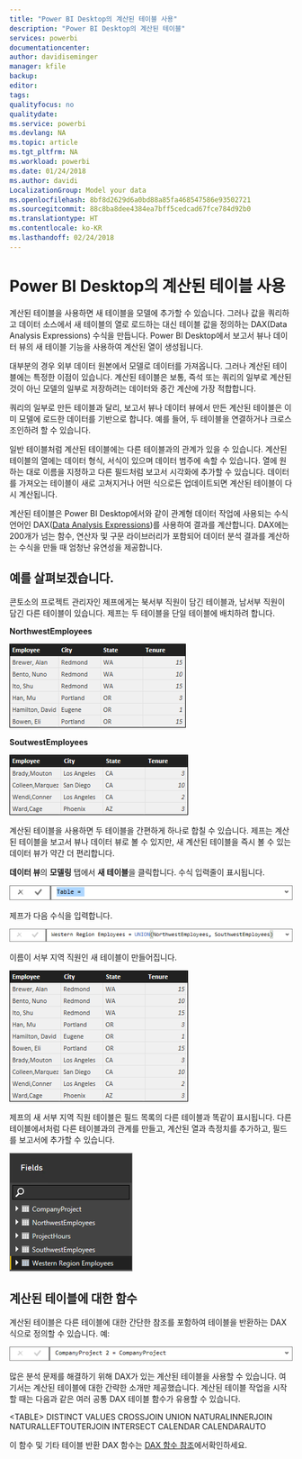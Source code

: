 ```yaml
---
title: "Power BI Desktop의 계산된 테이블 사용"
description: "Power BI Desktop의 계산된 테이블"
services: powerbi
documentationcenter: 
author: davidiseminger
manager: kfile
backup: 
editor: 
tags: 
qualityfocus: no
qualitydate: 
ms.service: powerbi
ms.devlang: NA
ms.topic: article
ms.tgt_pltfrm: NA
ms.workload: powerbi
ms.date: 01/24/2018
ms.author: davidi
LocalizationGroup: Model your data
ms.openlocfilehash: 8bf8d2629d6a0bd88a85fa468547586e93502721
ms.sourcegitcommit: 88c8ba8dee4384ea7bff5cedcad67fce784d92b0
ms.translationtype: HT
ms.contentlocale: ko-KR
ms.lasthandoff: 02/24/2018
---
```

# <a name="using-calculated-tables-in-power-bi-desktop"></a>Power BI Desktop의 계산된 테이블 사용
계산된 테이블을 사용하면 새 테이블을 모델에 추가할 수 있습니다. 그러나 값을 쿼리하고 데이터 소스에서 새 테이블의 열로 로드하는 대신 테이블 값을 정의하는 DAX(Data Analysis Expressions) 수식을 만듭니다. Power BI Desktop에서 보고서 뷰나 데이터 뷰의 새 테이블 기능을 사용하여 계산된 열이 생성됩니다.

대부분의 경우 외부 데이터 원본에서 모델로 데이터를 가져옵니다. 그러나 계산된 테이블에는 특정한 이점이 있습니다. 계산된 테이블은 보통, 즉석 또는 쿼리의 일부로 계산된 것이 아닌 모델의 일부로 저장하려는 데이터와 중간 계산에 가장 적합합니다.

쿼리의 일부로 만든 테이블과 달리, 보고서 뷰나 데이터 뷰에서 만든 계산된 테이블은 이미 모델에 로드한 데이터를 기반으로 합니다. 예를 들어, 두 테이블을 연결하거나 크로스 조인하려 할 수 있습니다.

일반 테이블처럼 계산된 테이블에는 다른 테이블과의 관계가 있을 수 있습니다. 계산된 테이블의 열에는 데이터 형식, 서식이 있으며 데이터 범주에 속할 수 있습니다. 열에 원하는 대로 이름을 지정하고 다른 필드처럼 보고서 시각화에 추가할 수 있습니다.  데이터를 가져오는 테이블이 새로 고쳐지거나 어떤 식으로든 업데이트되면 계산된 테이블이 다시 계산됩니다.

계산된 테이블은 Power BI Desktop에서와 같이 관계형 데이터 작업에 사용되는 수식 언어인 DAX([Data Analysis Expressions](https://msdn.microsoft.com/library/gg413422.aspx))를 사용하여 결과를 계산합니다. DAX에는 200개가 넘는 함수, 연산자 및 구문 라이브러리가 포함되어 데이터 분석 결과를 계산하는 수식을 만들 때 엄청난 유연성을 제공합니다.

## <a name="lets-look-at-an-example"></a>예를 살펴보겠습니다.
콘토소의 프로젝트 관리자인 제프에게는 북서부 직원이 담긴 테이블과, 남서부 직원이 담긴 다른 테이블이 있습니다. 제프는 두 테이블을 단일 테이블에 배치하려 합니다.

**NorthwestEmployees**

 ![](media/desktop-calculated-tables/calctables_nwempl.png)

**SoutwestEmployees**

 ![](media/desktop-calculated-tables/calctables_swempl.png)

계산된 테이블을 사용하면 두 테이블을 간편하게 하나로 합칠 수 있습니다. 제프는 계산된 테이블을 보고서 뷰나 데이터 뷰로 볼 수 있지만, 새 계산된 테이블을 즉시 볼 수 있는 데이터 뷰가 약간 더 편리합니다.

**데이터 뷰**의 **모델링** 탭에서 **새 테이블**을 클릭합니다. 수식 입력줄이 표시됩니다.

 ![](media/desktop-calculated-tables/calctables_formulabarempty.png)

제프가 다음 수식을 입력합니다.

 ![](media/desktop-calculated-tables/calctables_formulabarformula.png)

이름이 서부 지역 직원인 새 테이블이 만들어집니다.

 ![](media/desktop-calculated-tables/calctables_westregionempl.png)

제프의 새 서부 지역 직원 테이블은 필드 목록의 다른 테이블과 똑같이 표시됩니다. 다른 테이블에서처럼 다른 테이블과의 관계를 만들고, 계산된 열과 측정치를 추가하고, 필드를 보고서에 추가할 수 있습니다.

 ![](media/desktop-calculated-tables/calctables_fieldlist.png)

## <a name="functions-for-calculated-tables"></a>계산된 테이블에 대한 함수
계산된 테이블은 다른 테이블에 대한 간단한 참조를 포함하여 테이블을 반환하는 DAX 식으로 정의할 수 있습니다. 예:

 ![](media/desktop-calculated-tables/calctables_formulabarsimpleformula.png)

많은 분석 문제를 해결하기 위해 DAX가 있는 계산된 테이블을 사용할 수 있습니다. 여기서는 계산된 테이블에 대한 간략한 소개만 제공했습니다. 계산된 테이블 작업을 시작할 때는 다음과 같은 여러 공통 DAX 테이블 함수가 유용할 수 있습니다.

&lt;TABLE&gt; DISTINCT VALUES CROSSJOIN UNION NATURALINNERJOIN NATURALLEFTOUTERJOIN INTERSECT CALENDAR CALENDARAUTO

이 함수 및 기타 테이블 반환 DAX 함수는 [DAX 함수 참조](https://msdn.microsoft.com/ee634396.aspx)에서확인하세요.

